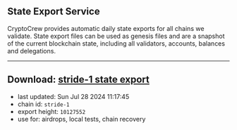 ## State Export Service
CryptoCrew provides automatic daily state exports for all chains we validate. State export files can be used as genesis files and are a snapshot of the current blockchain state, including all validators, accounts, balances and delegations.

---
**Download: [stride-1 state export](https://dl-eu2.ccvalidators.com/SERVICE/stride/stride-1_export_10127552.json)**
---

- last updated: Sun Jul 28 2024 11:17:45
- chain id: `stride-1`
- export height: `10127552`
- use for: airdrops, local tests, chain recovery

